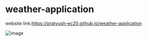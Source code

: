 # weather-application
website link:https://pratyush-ec20.github.io/weather-application

![image](https://github.com/pratyush-ec20/weather-application/assets/78995911/fad09225-5e4d-4c83-ab2a-2ee5e1205f45)
